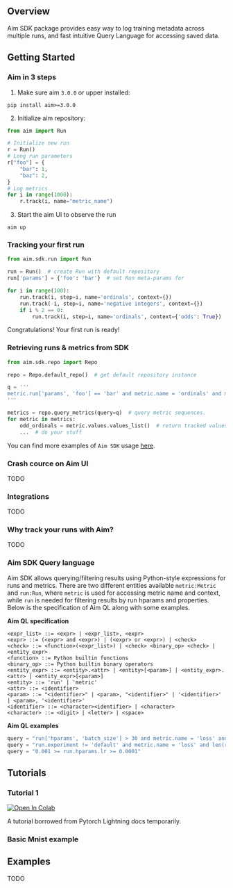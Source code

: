 ## Overview

Aim SDK package provides easy way to log training metadata across multiple runs, and fast intuitive Query Language for accessing saved data.

## Getting Started

### Aim in 3 steps
1. Make sure aim `3.0.0` or upper installed:
   
```shell
pip install aim>=3.0.0
```

2. Initialize aim repository:
   
```python
from aim import Run

# Initialize new run
r = Run()
# Long run parameters
r["foo"] = {
    "bar": 1,
    "baz": 2,
}
# Log metrics
for i in range(1000):
    r.track(i, name="metric_name")


```

3. Start the aim UI to observe the run
```shell
aim up

```

### Tracking your first run

```python
from aim.sdk.run import Run

run = Run()  # create Run with default repository
run['params'] = {'foo': 'bar'}  # set Run meta-params for 

for i in range(100):
    run.track(i, step=i, name='ordinals', context={})
    run.track(-i, step=i, name='negative integers', context={})
    if i % 2 == 0:
        run.track(i, step=i, name='ordinals', context={'odds': True})

```
Congratulations! Your first run is ready!

### Retrieving runs & metrics from SDK

```python
from aim.sdk.repo import Repo

repo = Repo.default_repo()  # get default repository instance

q = '''
metric.run['params', 'foo'] == 'bar' and metric.name = 'ordinals' and metric.context['odds'] = True
'''

metrics = repo.query_metrics(query=q)  # query metric sequences.
for metric in metrics:
    odd_ordinals = metric.values.values_list()  # return tracked values as list
    ...  # do your stuff
```

You can find more examples of `Aim SDK` usage [here][getting_started_examples].

### Crash cource on Aim UI

TODO

### Integrations

TODO

### Why track your runs with Aim?

TODO

### Aim SDK Query language

Aim SDK allows querying/filtering results using Python-style expressions for runs and metrics. 
There are two different entities available `metric:Metric` and `run:Run`, where `metric` is used for
accessing metric name and context, while `run` is needed for filtering results by run hparams and properties.
Below is the specification of Aim QL along with some examples.

**Aim QL specification**
```
<expr_list> ::= <expr> | <expr_list>, <expr>
<expr> ::= (<expr> and <expr>) | (<expr> or <expr>) | <check>
<check> ::= <function>(<expr_list>) | <check> <binary_op> <check> | <entity_expr>
<function> ::= Python builtin functions
<binary_op> ::= Python builtin binary operators
<entity_expr> ::= <entity>.<attr> | <entity>[<param>] | <entity_expr>.<attr> | <entity_expr>[<param>]
<entity> ::= 'run' | 'metric'
<attr> ::= <identifier>
<param> ::= "<identifier>" | <param>, "<identifier>" | '<identifier>' | <param>, '<identifier>' 
<identifier> ::= <character><identifier> | <character>
<character> ::= <digit> | <letter> | <space>
```

**Aim QL examples**
```python
query = "run['hparams', 'batch_size'] > 30 and metric.name = 'loss' and metric.context['subset'] == 'train'"
query = "run.experiment != 'default' and metric.name = 'loss' and len(run.tags) > 0"
query = "0.001 >= run.hparams.lr >= 0.0001"
```

[getting_started_examples]: https://github.com/aimhubio/aim/tree/main/examples

## Tutorials

### Tutorial 1

[![Open In Colab](https://colab.research.google.com/assets/colab-badge.svg)](https://colab.research.google.com/github/PytorchLightning/lightning-tutorials/blob/publication/.notebooks/course_UvA-DL/01-introduction-to-pytorch.ipynb)

A tutorial borrowed from Pytorch Lightning docs temporarily.

### Basic Mnist example


## Examples

TODO
